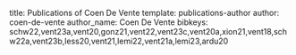 title: Publications of Coen De Vente
template: publications-author
author: coen-de-vente
author_name: Coen De Vente
bibkeys: schw22,vent23a,vent20,gonz21,vent22,vent23c,vent20a,xion21,vent18,schw22a,vent23b,less20,vent21,lemi22,vent21a,lemi23,ardu20